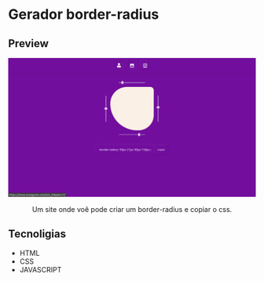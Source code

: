 # Gerador border-radius



## Preview
![imagem de exemplo](assets/preview.png)
<p style="text-align: center;">Um site onde voê pode criar um border-radius e copiar o css.
</p>

## Tecnoligias 

- HTML
- CSS
- JAVASCRIPT
